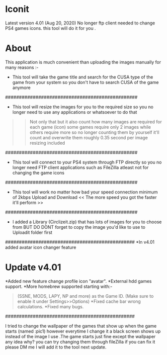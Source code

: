 # Iconit
Latest version 4.01 (Aug 20, 2020)
No longer ftp client needed to change PS4 games icons. this tool will do it for you .

# About

This application is much convenient than uploading the images manually for many reasons :-

* This tool will take the game title and search for the CUSA type of the game from your system so you don't have to search CUSA of the game anymore 

################################################
* This tool will resize the images for you to the required size so you no longer need to use any applications or whatsoever to do that 

>> Not only that but it also count how many images are required for each game (icon) some games require only 2 images while others require more so no longer counting them by yourself it'll count and overwrite them roughly 0.35 second per image resizing included

################################################
* This tool will connect to your PS4 system through FTP directly so you no longer need FTP client applications such as FileZilla atleast not for changing the game icons

################################################
* This tool will work no matter how bad your speed connection minimum of 2kbps Upload and Download << The more speed you got the faster it'll perform >>

################################################
* I added a Library (Circlizeit.zip) that has lots of images for you to choose
from BUT DO DONT forget to copy the image you'd like to 
use to Uploadit folder first

###############################################
*In v4.01 added avatar icon changer feature

# Update v4.01

*Added new feature change profile icon "avatar".
*External hdd games support.
*More homebrew supported starting with:-
>(SSNE, MODS, LAPY, NP and more) as the Game ID.
>(Make sure to enable it under Settings>>Options)
*Fixed cache bar wrong calculations.
*Fixed many bugs.

###############################################

I tried to change the wallpaper of the games that show up when the game starts (named :pic1) however everytime I change
it a black screen shows up instead of the image I use .The
game starts just fine except the wallpaper any idea why?
you can try changing them through fileZilla if you can fix it
please DM me I will add it to the tool next update.
